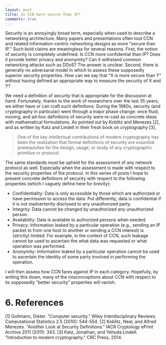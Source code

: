 ```yaml
---
layout: post
title: Is CCN more secure than IP?
comments: true
---
```


Security is an annoyingly broad term, especially when used to describe a networking architecture.
Many papers and presentations often tout CCN and related information-centric networking designs
as more "secure than IP." Such bold claims are meaningless for several reasons.
First, the notion of security is completely undefined. Is CCN more confidential
than IP? Does it provide better privacy and anonymity? Can it withstand common
networking attacks such as DDoS? The answer is unclear. Second, there is generally
no adversarial model in which to assess these supposedly superior security properties.
How can we say that "X is more secure than Y" without having defined an appropriate
way to measure the security of X and Y?

We need a definition of security that is appropriate for the discussion
at hand. Fortunately, thanks to the work of researchers over the last 35 years,
we either have or can craft such definitions.
During the 1980s, security (and cryptography in particular) went through a
major phase change: once fluid, moving, and ad-hoc definitions of security were re-cast
as concrete ideas with mathematical formulations. As pointed out by Koblitz
and Menezes [2], and as written by Katz and Lindell in their fresh book
on cryptography [3],

> One of the key intellectual contributions of modern cryptography has been the
> realization that formal definitions of security are *essential* prerequisites for
> the design, usage, or study of any cryptographic primitive or protocol.

The same standards must be upheld for the assessment of any network protocol as well.
Especially when the assessment is made with respect to the security properties of the
protocol. In this series of posts I hope to present concrete definitions of security
with respect to the following properties (which I vaguely define here for brevity):

* Confidentiality: Data is only accessible by those which are authorized or have
permission to access the data. Put differently, data is confidential if it is not
inadvertently disclosed to any unauthorized party.
* Integrity: Data cannot be changed by unauthorized any unauthorized person.
* Availability: Data is available to authorized persons when needed.
* Privacy: Information leaked by a particular operation (e.g., sending an IP
packet to from one host to another or sending a CCN interest) is (strictly)
limited. For example, in the context of CCN, such leakage cannot be used to
ascertain the what data was requested or what operation was performed.
* Anonymity: Information leaked by a particular operation cannot be used to
ascertain the identity of some party involved in performing the operation.

I will then assess how CCN fares against IP in each category. Hopefully, by
writing this down, many of the misconceptions about CCN with respect to its supposedly
"better security" properties will vanish.

# 6. References
[1] Gollmann, Dieter. "Computer security." Wiley Interdisciplinary Reviews: Computational Statistics 2.5 (2010): 544-554.
[2] Koblitz, Neal, and Alfred Menezes. "Another Look at Security Definitions." IACR Cryptology ePrint Archive 2011 (2011): 343.
[3] Katz, Jonathan, and Yehuda Lindell. "Introduction to modern cryptography." CRC Press, 2014.

